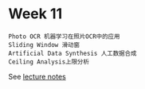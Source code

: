 # Week 11
    Photo OCR 机器学习在照片OCR中的应用 
    Sliding Window 滑动窗
    Artificial Data Synthesis 人工数据合成
    Ceiling Analysis上限分析

See [lecture notes](https://app.yinxiang.com/Home.action#n=ced2c5a2-3923-4127-8d4c-42d32a46934b&s=s22&b=325b0485-0a79-48ab-ad1b-fd9a6688c084&ses=4&sh=1&sds=5& "In EverNote")

